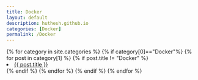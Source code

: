 ```yaml
---
title: Docker
layout: default
description: huthesh.github.io
categories: [Docker]
permalink: /Docker
---
```

<div>
{% for category in site.categories %}
    {% if category[0]=="Docker"%}
      {% for post in category[1] %}
        {% if post.title != "Docker" %}
        <li><a class="hlink" href="{{ post.url }}">{{ post.title }}</a></li>
        {% endif %}
      {% endfor %}
    {% endif %}
{% endfor %}
</div>